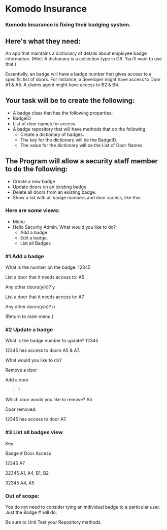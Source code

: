 # Komodo Insurance
### Komodo Insurance is fixing their badging system.

## Here's what they need:
An app that maintains a dictionary of details about employee badge information. (Hint: A dictionary is a collection type in C#. You'll want to use that.)

Essentially, an badge will have a badge number that gives access to a specific list of doors. For instance, a developer might have access to Door A1 & A5. A claims agent might have access to B2 & B4.

## Your task will be to create the following:
- A badge class that has the following properties:
- BadgeID
- List of door names for access
- A badge repository that will have methods that do the following:
  - Create a dictionary of badges.
  - The key for the dictionary will be the BadgeID.
  - The value for the dictionary will be the List of Door Names.
 
## The Program will allow a security staff member to do the following:
- Create a new badge
- Update doors on an existing badge.
- Delete all doors from an existing badge.
- Show a list with all badge numbers and door access, like this:
 
### Here are some views:
- Menu
- Hello Security Admin, What would you like to do?
  - Add a badge
  - Edit a badge.
  - List all Badges
 
### #1 Add a badge
What is the number on the badge: 12345

List a door that it needs access to: A5

Any other doors(y/n)? y

List a door that it needs access to: A7

Any other doors(y/n)? n

(Return to main menu.)

 

### #2 Update a badge
What is the badge number to update? 12345

12345 has access to doors A5 & A7.

What would you like to do?

Remove a door

Add a door
> 1

Which door would you like to remove? A5

Door removed.

12345 has access to door A7.

 

### #3 List all badges view
Key	

Badge #	Door Access

12345	A7

22345	A1, A4, B1, B2

32345	A4, A5
 

### Out of scope:
You do not need to consider tying an individual badge to a particular user. Just the Badge # will do.

Be sure to Unit Test your Repository methods.
